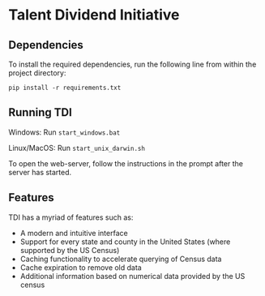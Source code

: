 # Talent Dividend Initiative

## Dependencies
To install the required dependencies, run the following line from within the project directory:

```pip install -r requirements.txt```

## Running TDI
Windows: Run `start_windows.bat`

Linux/MacOS: Run `start_unix_darwin.sh`

To open the web-server, follow the instructions in the prompt after the server has started.


## Features
TDI has a myriad of features such as:
- A modern and intuitive interface
- Support for every state and county in the United States (where supported by the US Census)
- Caching functionality to accelerate querying of Census data
- Cache expiration to remove old data
- Additional information based on numerical data provided by the US census
